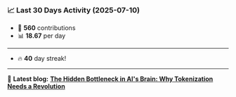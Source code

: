<!--START_STATS-->
### 📈 Last 30 Days Activity (2025-07-10)  
- 🧮 **560** contributions  
- 📊 **18.67** per day
---
- 🔥 **40** day streak!
---
📝 **Latest blog:** [**The Hidden Bottleneck in AI's Brain: Why Tokenization Needs a Revolution**](https://andriak.com/blog/tokenization-revolution)
<!--END_STATS-->
